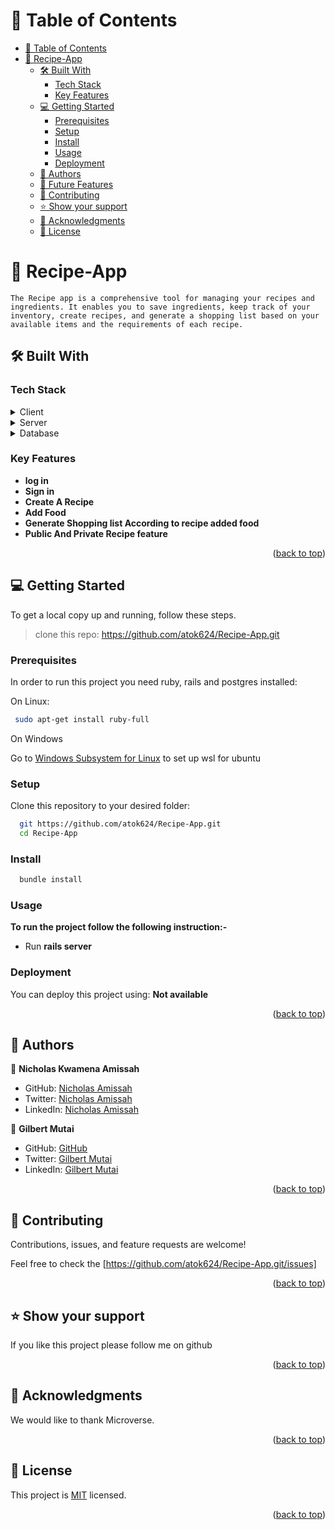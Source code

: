 <a name="readme-top"></a>

# 📗 Table of Contents

- [📗 Table of Contents](#-table-of-contents)
- [📖 Recipe-App ](#-blog-rails-app-)
  - [🛠 Built With ](#-built-with-)
    - [Tech Stack ](#tech-stack-)
    - [Key Features ](#key-features-)
  - [💻 Getting Started ](#-getting-started-)
    - [Prerequisites](#prerequisites)
    - [Setup](#setup)
    - [Install](#install)
    - [Usage](#usage)
    - [Deployment](#deployment)
  - [👥 Authors ](#-authors-)
  - [🔭 Future Features ](#-future-features-)
  - [🤝 Contributing ](#-contributing-)
  - [⭐️ Show your support ](#️-show-your-support-)
  - [🙏 Acknowledgments ](#-acknowledgments-)
  - [📝 License ](#-license-)

# 📖 Recipe-App <a name="about-project"></a>

``The Recipe app is a comprehensive tool for managing your recipes and ingredients. It enables you to save ingredients, keep track of your inventory, create recipes, and generate a shopping list based on your available items and the requirements of each recipe.``

## 🛠 Built With <a name="built-with"></a>

### Tech Stack <a name="tech-stack"></a>

<details>
  <summary>Client</summary>
  <ul>
    <li><a href=#>N/A</a></li>
  </ul>
</details>

<details>
  <summary>Server</summary>
  <ul>
    <li><a href=#>Rails</a></li>
  </ul>
</details>

<details>
<summary>Database</summary>
  <ul>
    <li><a href=#>Postgres</a></li>
  </ul>
</details>

### Key Features <a name="key-features"></a>

- **log in**
- **Sign in**
- **Create A Recipe**
- **Add Food**
- **Generate Shopping list According to recipe added food**
- **Public And Private Recipe feature**

<p align="right">(<a href="#readme-top">back to top</a>)</p>

## 💻 Getting Started <a name="getting-started"></a>

To get a local copy up and running, follow these steps.

> clone this repo: https://github.com/atok624/Recipe-App.git

### Prerequisites

In order to run this project you need ruby, rails and postgres installed:

On Linux:

```sh
 sudo apt-get install ruby-full
```

On Windows

Go to [Windows Subsystem for Linux](https://learn.microsoft.com/en-us/windows/wsl/about) to set up wsl for ubuntu

### Setup

Clone this repository to your desired folder:

```sh
  git https://github.com/atok624/Recipe-App.git
  cd Recipe-App
```

### Install

```sh
  bundle install
```

### Usage

**To run the project follow the following instruction:-**

- Run **rails server**

### Deployment

You can deploy this project using: **Not available**

<p align="right">(<a href="#readme-top">back to top</a>)</p>

## 👥 Authors <a name="authors"></a>

👤 **Nicholas Kwamena Amissah** <a name="authors"></a>

- GitHub: [Nicholas Amissah](https://github.com/atok624)
- Twitter: [Nicholas Amissah](https://twitter.com/MysticalAmissah)
- LinkedIn: [Nicholas Amissah](https://www.linkedin.com/in/nicholas-amissah-153b09154)

👤 **Gilbert Mutai**

- GitHub: [GitHub](https://github.com/Mutai-Gilbert)
- Twitter: [Gilbert Mutai](https://twitter.com/iam_pkoech)
- LinkedIn: [Gilbert Mutai](https://www.linkedin.com/in/mutai-kipkoech/)


<p align="right">(<a href="#readme-top">back to top</a>)</p>

## 🤝 Contributing <a name="contributing"></a>

Contributions, issues, and feature requests are welcome!

Feel free to check the [https://github.com/atok624/Recipe-App.git/issues]

<p align="right">(<a href="#readme-top">back to top</a>)</p>

## ⭐️ Show your support <a name="support"></a>

If you like this project please follow me on github

<p align="right">(<a href="#readme-top">back to top</a>)</p>

## 🙏 Acknowledgments <a name="acknowledgements"></a>

We would like to thank Microverse.

<p align="right">(<a href="#readme-top">back to top</a>)</p>

## 📝 License <a name="license"></a>

This project is [MIT](./LICENSE) licensed.

<p align="right">(<a href="#readme-top">back to top</a>)</p>
